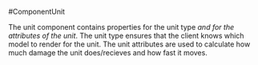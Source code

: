 #ComponentUnit

The unit component contains properties for the unit type *and for the attributes of the unit*. The unit type ensures that the client knows which model to render for the unit. The unit attributes are used to calculate how much damage the unit does/recieves and how fast it moves.